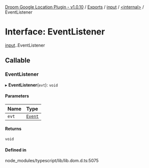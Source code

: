 [Droom Google Location Plugin - v1.0.10](../README.md) / [Exports](../modules.md) / [input](../modules/input.md) / [<internal\>](../modules/input._internal_.md) / EventListener

# Interface: EventListener

[input](../modules/input.md).[<internal>](../modules/input._internal_.md).EventListener

## Callable

### EventListener

▸ **EventListener**(`evt`): `void`

#### Parameters

| Name | Type |
| :------ | :------ |
| `evt` | [`Event`](../modules/input._internal_.md#event) |

#### Returns

`void`

#### Defined in

node_modules/typescript/lib/lib.dom.d.ts:5075
